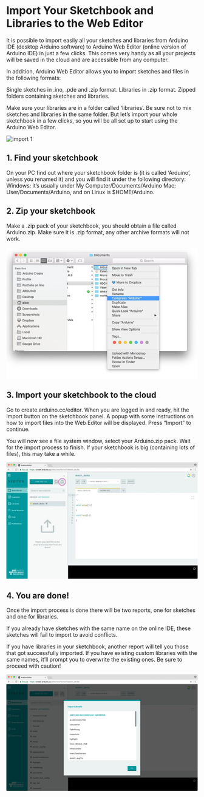 # Import Your Sketchbook and Libraries to the Web Editor

It is possible to import easily all your sketches and libraries from Arduino IDE (desktop Arduino software) to Arduino Web Editor (online version of Arduino IDE) in just a few clicks. This comes very handy as all your projects will be saved in the cloud and are accessible from any computer.

In addition, Arduino Web Editor allows you to import sketches and files in the following formats:

Single sketches in .ino, .pde and .zip format.
Libraries in .zip format.
Zipped folders containing sketches and libraries.

Make sure your libraries are in a folder called ‘libraries’. Be sure not to mix sketches and libraries in the same folder. But let’s import your whole sketchbook in a few clicks, so you will be all set up to start using the Arduino Web Editor.

![import 1](assets\img\ImportYourSketchbookandLibrariestotheWebEditor/1.gif)

## 1. Find your sketchbook
On your PC find out where your sketchbook folder is (it is called ‘Arduino’, unless you renamed it) and you will find it under the following directory:
Windows: it’s usually under My Computer/Documents/Arduino
Mac: User/Documents/Arduino, and on Linux is $HOME/Arduino.

## 2. Zip your sketchbook
Make a .zip pack of your sketchbook, you should obtain a file called Arduino.zip. Make sure it is .zip format, any other archive formats will not work.

![import 2](assets\img\ImportYourSketchbookandLibrariestotheWebEditor/2.jpg)

## 3. Import your sketchbook to the cloud
Go to create.arduino.cc/editor. When you are logged in and ready, hit the import button on the sketchbook panel. A popup with some instructions on how to import files into the Web Editor will be displayed. Press “Import” to continue.

You will now see a file system window, select your Arduino.zip pack. Wait for the import process to finish. If your sketchbook is big (containing lots of files), this may take a while.

![import 3](assets\img\ImportYourSketchbookandLibrariestotheWebEditor/3.jpg)

## 4. You are done!
Once the import process is done there will be two reports, one for sketches and one for libraries.

If you already have sketches with the same name on the online IDE, these sketches will fail to import to avoid conflicts.

If you have libraries in your sketchbook, another report will tell you those that got successfully imported. If you have existing custom libraries with the same names, it’ll prompt you to overwrite the existing ones. Be sure to proceed with caution!

![import 4](assets\img\ImportYourSketchbookandLibrariestotheWebEditor/4.png)
